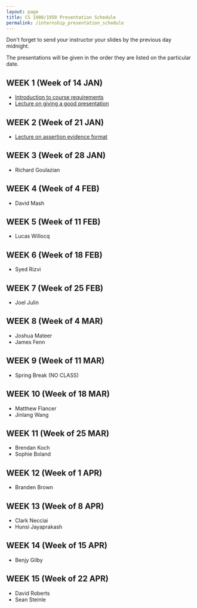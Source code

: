 ```yaml
---
layout: page
title: CS 1900/1950 Presentation Schedule
permalink: /internship_presentation_schedule
---
```


Don't forget to send your instructor your slides by the previous day midnight.

The presentations will be given in the order they are listed on the particular date.

## WEEK 1 (Week of 14 JAN)

* [Introduction to course requirements](/lectures/introduction-internship.pdf)
* [Lecture on giving a good presentation](/lectures/lecture-on-presentations-internship.pdf)
  
## WEEK 2 (Week of 21 JAN)

* [Lecture on assertion evidence format](/lectures/lecture-on-assertion-evidence-format.pdf)

## WEEK 3 (Week of 28 JAN)

* Richard Goulazian
  
## WEEK 4 (Week of 4 FEB)

* David Mash

## WEEK 5 (Week of 11 FEB)

* Lucas Willocq

## WEEK 6 (Week of 18 FEB)

* Syed Rizvi

## WEEK 7 (Week of 25 FEB)

* Joel Julin

## WEEK 8 (Week of 4 MAR)

* Joshua Mateer
* James Fenn

## WEEK 9 (Week of 11 MAR)

* Spring Break (NO CLASS)

## WEEK 10 (Week of 18 MAR)

* Matthew Flancer
* Jinlang Wang

## WEEK 11 (Week of 25 MAR)

* Brendan Koch
* Sophie Boland

## WEEK 12 (Week of 1 APR)

* Branden Brown

## WEEK 13 (Week of 8 APR)

* Clark Necciai
* Hunsi Jayaprakash

## WEEK 14 (Week of 15 APR)

* Benjy Gilby

## WEEK 15 (Week of 22 APR)

* David Roberts
* Sean Steinle
